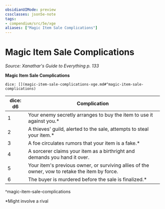 ```yaml
---
obsidianUIMode: preview
cssclasses: json5e-note
tags:
- compendium/src/5e/xge
aliases: ["Magic Item Sale Complications"]
---
```

# Magic Item Sale Complications
*Source: Xanathar's Guide to Everything p. 133* 

**Magic Item Sale Complications**

`dice: [](magic-item-sale-complications-xge.md#^magic-item-sale-complications)`

| dice: d6 | Complication |
|----------|--------------|
| 1 | Your enemy secretly arranges to buy the item to use it against you.* |
| 2 | A thieves' guild, alerted to the sale, attempts to steal your item.* |
| 3 | A foe circulates rumors that your item is a fake.* |
| 4 | A sorcerer claims your item as a birthright and demands you hand it over. |
| 5 | Your item's previous owner, or surviving allies of the owner, vow to retake the item by force. |
| 6 | The buyer is murdered before the sale is finalized.* |
^magic-item-sale-complications

*Might involve a rival